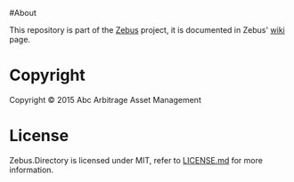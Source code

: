 #About

This repository is part of the [Zebus](https://github.com/Abc-Arbitrage/Zebus) project, it is documented in Zebus' [wiki](https://github.com/Abc-Arbitrage/Zebus/wiki) page.

# Copyright

Copyright © 2015 Abc Arbitrage Asset Management

# License

Zebus.Directory is licensed under MIT, refer to [LICENSE.md](https://github.com/Abc-Arbitrage/Zebus.Directory/blob/master/LICENSE.md) for more information.
